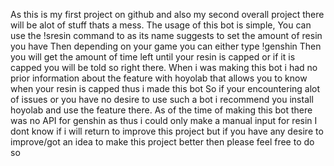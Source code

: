 As this is my first project on github and also my second overall project there will be alot of stuff thats a mess.
The usage of this bot is simple, You can use the !sresin command to as its name suggests to set the amount of resin you have
Then depending on your game you can either type !genshin
Then you will get the amount of time left until your resin is capped or if it is capped you will be told so right there.
When i was making this bot i had no prior information about the feature with hoyolab that allows you to know when your resin is capped thus i made this bot
So if your encountering alot of issues or you have no desire to use such a bot i recommend you install hoyolab and use the feature there.
As of the time of making this bot there was no API for genshin as thus i could only make a manual input for resin
I dont know if i will return to improve this project but if you have any desire to improve/got an idea to make this project better then please feel free to do so
